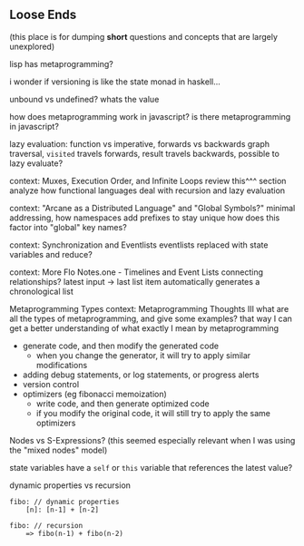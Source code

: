 Loose Ends
-----------

(this place is for dumping **short** questions and concepts that are largely unexplored)

lisp has metaprogramming?

i wonder if versioning is like the state monad in haskell...

unbound vs undefined? whats the value

how does metaprogramming work in javascript? is there metaprogramming in javascript?


lazy evaluation: function vs imperative, forwards vs backwards
graph traversal, `visited` travels forwards, result travels backwards,  possible to lazy evaluate?


context: Muxes, Execution Order, and Infinite Loops
review this^^^ section
analyze how functional languages deal with recursion and lazy evaluation


context: "Arcane as a Distributed Language" and "Global Symbols?"
minimal addressing, how namespaces add prefixes to stay unique
how does this factor into "global" key names?



context: Synchronization and Eventlists
eventlists replaced with state variables and reduce?



context: More Flo Notes.one - Timelines and Event Lists
connecting relationships?
latest input -> last list item 
   automatically generates a chronological list


Metaprogramming Types
context: Metaprogramming Thoughts III
what are all the types of metaprogramming, and give some examples?
that way I can get a better understanding of what exactly I mean by metaprogramming
* generate code, and then modify the generated code
   * when you change the generator, it will try to apply similar modifications
* adding debug statements, or log statements, or progress alerts
* version control
* optimizers (eg fibonacci memoization)
	* write code, and then generate optimized code
	* if you modify the original code, it will still try to apply the same optimizers


Nodes vs S-Expressions?
(this seemed especially relevant when I was using the "mixed nodes" model)



state variables
have a `self` or `this` variable that references the latest value?



dynamic properties vs recursion

	fibo: // dynamic properties
		[n]: [n-1] + [n-2]

	fibo: // recursion
		=> fibo(n-1) + fibo(n-2)
